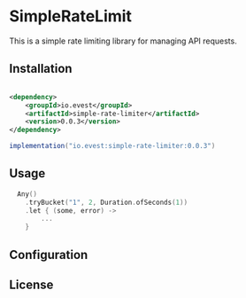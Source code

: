 # SimpleRateLimit

This is a simple rate limiting library for managing API requests.

## Installation

```xml

<dependency>
    <groupId>io.evest</groupId>
    <artifactId>simple-rate-limiter</artifactId>
    <version>0.0.3</version>
</dependency>
```

```gradle
implementation("io.evest:simple-rate-limiter:0.0.3")
```

## Usage

```kotlin
  Any()
    .tryBucket("1", 2, Duration.ofSeconds(1))
    .let { (some, error) ->
        ...
    }
```

## Configuration

## License

